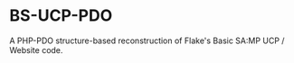 BS-UCP-PDO
==========

A PHP-PDO structure-based reconstruction of Flake's Basic SA:MP UCP / Website code. 
